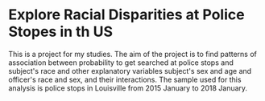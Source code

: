 # Explore Racial Disparities at Police Stopes in th US
This is a project for my studies. The aim of the project is to find patterns of association between probability to get searched at police stops and subject's race and other explanatory variables subject's sex and age and officer's race and sex, and their interactions. The sample used for this analysis is police stops in Louisville from 2015 January to 2018 January. 

